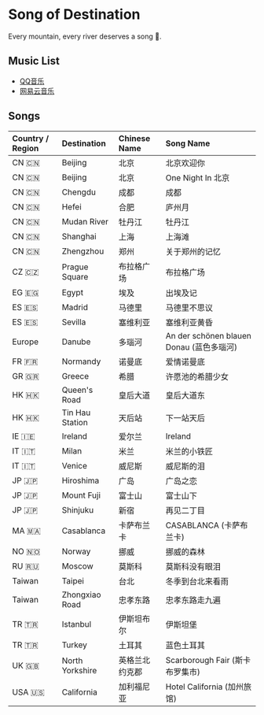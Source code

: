 # Song of Destination

Every mountain, every river deserves a song 🎵.

## Music List
- [QQ音乐](https://y.qq.com/n/m/detail/taoge/index.html?id=3676905511)
- [网易云音乐](https://music.163.com/#/my/m/music/playlist?id=2584105669)

## Songs

| Country / Region | Destination | Chinese Name | Song Name |
| :------ | :------| :------ | :------ |
| CN 🇨🇳 | Beijing | 北京 | 北京欢迎你 |
| CN 🇨🇳 | Beijing | 北京 | One Night In 北京 |
| CN 🇨🇳 | Chengdu | 成都 | 成都 |
| CN 🇨🇳 | Hefei | 合肥 | 庐州月 |
| CN 🇨🇳 | Mudan River | 牡丹江 | 牡丹江 |
| CN 🇨🇳 | Shanghai | 上海 | 上海滩 |
| CN 🇨🇳 | Zhengzhou | 郑州 | 关于郑州的记忆 |
| CZ 🇨🇿 | Prague Square | 布拉格广场 | 布拉格广场 |
| EG 🇪🇬 | Egypt | 埃及 | 出埃及记 |
| ES 🇪🇸 | Madrid | 马德里 | 马德里不思议 |
| ES 🇪🇸 | Sevilla | 塞维利亚 | 塞维利亚黄昏 |
| Europe | Danube | 多瑙河 | An der schönen blauen Donau (蓝色多瑙河) |
| FR 🇫🇷 | Normandy | 诺曼底 | 爱情诺曼底 |
| GR 🇬🇷 | Greece | 希腊  | 许愿池的希腊少女 |
| HK 🇭🇰 | Queen's Road | 皇后大道 | 皇后大道东 |
| HK 🇭🇰 | Tin Hau Station | 天后站 | 下一站天后 |
| IE 🇮🇪 | Ireland | 爱尔兰 | Ireland |
| IT 🇮🇹 | Milan | 米兰 | 米兰的小铁匠 |
| IT 🇮🇹 | Venice | 威尼斯 | 威尼斯的泪 |
| JP 🇯🇵 | Hiroshima | 广岛 | 广岛之恋 |
| JP 🇯🇵 | Mount Fuji | 富士山 | 富士山下 |
| JP 🇯🇵 | Shinjuku | 新宿 | 再见二丁目 |
| MA 🇲🇦 | Casablanca | 卡萨布兰卡 | CASABLANCA (卡萨布兰卡) |
| NO 🇳🇴 | Norway | 挪威 | 挪威的森林 |
| RU 🇷🇺 | Moscow | 莫斯科 | 莫斯科没有眼泪 |
| Taiwan | Taipei | 台北 | 冬季到台北来看雨 |
| Taiwan | Zhongxiao Road | 忠孝东路 | 忠孝东路走九遍 |
| TR 🇹🇷 | Istanbul | 伊斯坦布尔 | 伊斯坦堡 |
| TR 🇹🇷 | Turkey | 土耳其 | 蓝色土耳其 |
| UK 🇬🇧 | North Yorkshire | 英格兰北约克郡 | Scarborough Fair (斯卡布罗集市) |
| USA 🇺🇸 | California | 加利福尼亚 | Hotel California (加州旅馆) |


